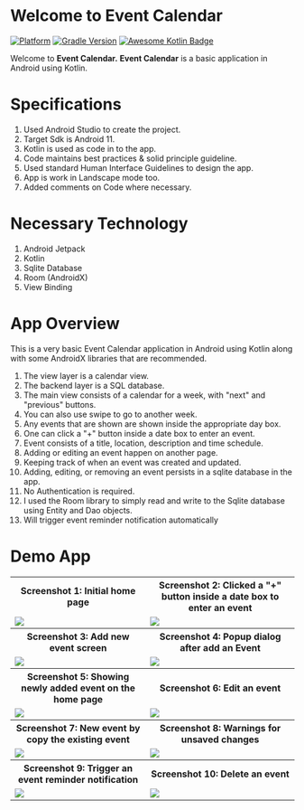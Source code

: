 # Welcome to Event Calendar

[![Platform](https://img.shields.io/badge/platform-Android-yellow.svg)](https://www.android.com)
[![Gradle Version](https://img.shields.io/badge/gradle-7.0.2-green.svg)](https://docs.gradle.org/current/release-notes)
[![Awesome Kotlin Badge](https://kotlin.link/awesome-kotlin.svg)](https://github.com/KotlinBy/awesome-kotlin)

Welcome to **Event Calendar.**
**Event Calendar** is a basic application in Android using Kotlin.

# Specifications
1. Used Android Studio to create the project.
2. Target Sdk is Android 11.
3. Kotlin is used as code in to the app.
4. Code maintains best practices & solid principle guideline.
5. Used standard Human Interface Guidelines to design the app.
6. App is work in Landscape mode too.
7. Added comments on Code where necessary.

# Necessary Technology
1. Android Jetpack
2. Kotlin
3. Sqlite Database
4. Room (AndroidX)
5. View Binding

# App Overview
This is a very basic Event Calendar application in Android using Kotlin along with some 
AndroidX libraries that are recommended. 

1. The view layer is a calendar view. 
2. The backend layer is a SQL database.
3. The main view consists of a calendar for a week, with "next" and "previous" buttons.
4. You can also use swipe to go to another week.
5. Any events that are shown are shown inside the appropriate day box.
6. One can click a "+" button inside a date box to enter an event.
7. Event consists of a title, location, description and time schedule.
8. Adding or editing an event happen on another page.
9. Keeping track of when an event was created and updated.
10. Adding, editing, or removing an event persists in a sqlite database in the app.
11. No Authentication is required.
12. I used the Room library to simply read and write to the Sqlite database using Entity and Dao
    objects.
13. Will trigger event reminder notification automatically

# Demo App

<table style="width:100%">
  <tr>
    <th>Screenshot 1: Initial home page</th>
    <th>Screenshot 2: Clicked a "+" button inside a date box to enter an event</th>
  </tr>
  <tr>
    <td><img src="github_assets/1.png"/></td>
    <td><img src="github_assets/2.png"/></td>
  </tr>
  <tr>
    <th>Screenshot 3: Add new event screen</th>
    <th>Screenshot 4: Popup dialog after add an Event</th>
  </tr>
  <tr>
    <td><img src="github_assets/3.png"/></td>
    <td><img src="github_assets/4.png"/></td>
  </tr>
  <tr>
    <th>Screenshot 5: Showing newly added event on the home page</th>
    <th>Screenshot 6: Edit an event</th>
  </tr>
  <tr>
    <td><img src="github_assets/5.png"/></td>
    <td><img src="github_assets/6.png"/></td>
  </tr>
  <tr>
    <th>Screenshot 7: New event by copy the existing event</th>
    <th>Screenshot 8: Warnings for unsaved changes</th>
  </tr>
  <tr>
    <td><img src="github_assets/7.png"/></td>
    <td><img src="github_assets/8.png"/></td>
  </tr>
  <tr>
    <th>Screenshot 9: Trigger an event reminder notification</th>
    <th>Screenshot 10: Delete an event</th>
  </tr>
  <tr>
    <td><img src="github_assets/9.png"/></td>
    <td><img src="github_assets/10.png"/></td>
  </tr>
  </table>